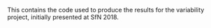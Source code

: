 This contains the code used to produce the results for the variability project, initially presented at SfN 2018.
